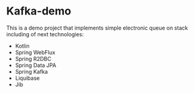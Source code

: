 # Kafka-demo

This is a demo project that implements simple electronic queue on stack including of next technologies:
- Kotlin
- Spring WebFlux
- Spring R2DBC
- Spring Data JPA
- Spring Kafka
- Liquibase
- Jib
